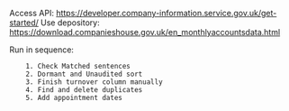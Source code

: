 

Access API: https://developer.company-information.service.gov.uk/get-started/
Use depository: https://download.companieshouse.gov.uk/en_monthlyaccountsdata.html

Run in sequence:

        1. Check Matched sentences
        2. Dormant and Unaudited sort
        3. Finish turnover column manually
        4. Find and delete duplicates
        5. Add appointment dates
